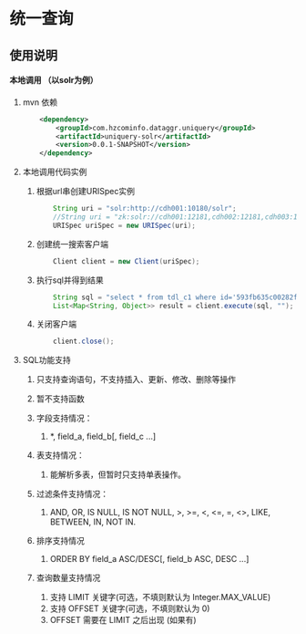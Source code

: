 # 统一查询
## 使用说明

#### 本地调用 （以solr为例）
1. mvn 依赖
	~~~xml
		<dependency>
			<groupId>com.hzcominfo.dataggr.uniquery</groupId>
			<artifactId>uniquery-solr</artifactId>
			<version>0.0.1-SNAPSHOT</version>
		</dependency>
	~~~

1. 本地调用代码实例
	1. 根据url串创建URISpec实例
		~~~java
			String uri = "solr:http://cdh001:10180/solr";
			//String uri = "zk:solr://cdh001:12181,cdh002:12181,cdh003:12181";
			URISpec uriSpec = new URISpec(uri);
		~~~
		
	1. 创建统一搜索客户端
		~~~java
			Client client = new Client(uriSpec);
		~~~
		
	1. 执行sql并得到结果
		~~~java
			String sql = "select * from tdl_c1 where id='593fb635c00282f4af41bdd0' and XB_FORMAT_s='男'";
			List<Map<String, Object>> result = client.execute(sql, "");
		~~~
	
	1. 关闭客户端
		~~~java
			client.close();
		~~~
		
1. SQL功能支持
	1. 只支持查询语句，不支持插入、更新、修改、删除等操作
	
	1. 暂不支持函数
	
	1. 字段支持情况：
	    1. *, field_a, field_b[, field_c ...]
	    
	1. 表支持情况：
	    1. 能解析多表，但暂时只支持单表操作。
	    
	1. 过滤条件支持情况：
	    1. AND, OR, IS NULL, IS NOT NULL, >, >=, <, <=, =, <>, LIKE, BETWEEN, IN, NOT IN.
	    
	1. 排序支持情况
	    1. ORDER BY field_a ASC/DESC[, field_b ASC, DESC ...]
	    
	1. 查询数量支持情况
	    1. 支持 LIMIT 关键字(可选，不填则默认为 Integer.MAX_VALUE)
	    2. 支持 OFFSET 关键字(可选，不填则默认为 0)
	    3. OFFSET 需要在 LIMIT 之后出现 (如果有)